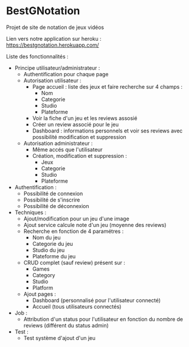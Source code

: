 # BestGNotation
Projet de site de notation de jeux vidéos

Lien vers notre application sur heroku : https://bestgnotation.herokuapp.com/

Liste des fonctionnalités :
- Principe utilisateur/administrateur :
  - Authentification pour chaque page
  - Autorisation utilisateur :
    - Page accueil : liste des jeux et faire recherche sur 4 champs :
      - Nom
      - Categorie
      - Studio
      - Plateforme
    - Voir la fiche d'un jeu et les reviews assosié
    - Créer un review associé pour le jeu
    - Dashboard : informations personnels et voir ses reviews avec possibilité modification et suppression
  - Autorisation administrateur :
    - Même accés que l'utilisateur
    - Création, modification et suppression :
      - Jeux
      - Categorie
      - Studio
      - Plateforme
- Authentification :
  - Possibilité de connexion
  - Possibilité de s'inscrire
  - Possibilité de déconnexion
- Techniques :
  - Ajout/modification pour un jeu d'une image
  - Ajout service calcule note d'un jeu (moyenne des reviews)
  - Recherche en fonction de 4 paramétres :
    - Nom du jeu
    - Categorie du jeu
    - Studio du jeu
    - Plateforme du jeu
  - CRUD complet (sauf review) présent sur :
    - Games
    - Category
    - Studio
    - Platform
  - Ajout pages :
    - Dashboard (personnalisé pour l'utilisateur connecté)
    - Accueil (tous utilisateurs connectés)
- Job :
  - Attribution d'un status pour l'utilisateur en fonction du nombre de reviews (différent du status admin)
- Test :
  - Test système d'ajout d'un jeu
